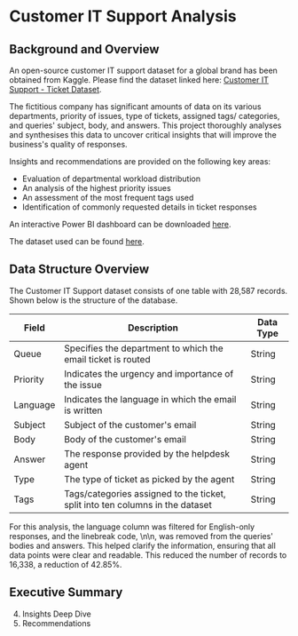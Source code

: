 # Customer IT Support Analysis

## Background and Overview

An open-source customer IT support dataset for a global brand has been obtained from Kaggle. Please find the dataset linked here: [Customer IT Support - Ticket Dataset](https://www.kaggle.com/datasets/tobiasbueck/multilingual-customer-support-tickets).

The fictitious company has significant amounts of data on its various departments, priority of issues, type of tickets, assigned tags/ categories, and queries' subject, body, and answers. This project thoroughly analyses and synthesises this data to uncover critical insights that will improve the business's quality of responses.

Insights and recommendations are provided on the following key areas:
- Evaluation of departmental workload distribution
- An analysis of the highest priority issues
- An assessment of the most frequent tags used
- Identification of commonly requested details in ticket responses

An interactive Power BI dashboard can be downloaded [here](https://github.com/David-Golacis/IT-Support-Dashboard/blob/main/IT%20Support%20Dashboard.pbix).

The dataset used can be found [here](https://github.com/David-Golacis/IT-Support-Dashboard/blob/main/Dataset/aa_dataset-tickets-multi-lang-5-2-50-version.csv).


## Data Structure Overview

The Customer IT Support dataset consists of one table with 28,587 records. Shown below is the structure of the database.

| Field    | Description                                                                   | Data Type |
|----------|-------------------------------------------------------------------------------|-----------|
| Queue    | Specifies the department to which the email ticket is routed                  | String    |
| Priority | Indicates the urgency and importance of the issue                             | String    |
| Language | Indicates the language in which the email is written                          | String    |
| Subject  | Subject of the customer's email                                               | String    |
| Body     | Body of the customer's email                                                  | String    |
| Answer   | The response provided by the helpdesk agent                                   | String    |
| Type     | The type of ticket as picked by the agent                                     | String    |
| Tags     | Tags/categories assigned to the ticket, split into ten columns in the dataset | String    |

For this analysis, the language column was filtered for English-only responses, and the linebreak code, \n\n, was removed from the queries' bodies and answers. This helped clarify the information, ensuring that all data points were clear and readable. This reduced the number of records to 16,338, a reduction of 42.85%.


## Executive Summary







4. Insights Deep Dive
5. Recommendations

































